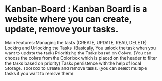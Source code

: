 # Kanban-Board : Kanban Board is a website where you can create, update, remove your tasks. 
Main Features:
Managing the tasks (CREATE, UPDATE, READ, DELETE)
Locking and Unlocking the Tasks. (Basically, You unlock the task when you want to update the task)
Prioritizing the Tasks based on Colors. (You can choose the colors from the Color box which is placed on the header to filter the tasks based on priority)
Tasks persistence with the help of local Storage.
Tool box to Create and remove tasks. (you can select multiple tasks if you want to remove them)
